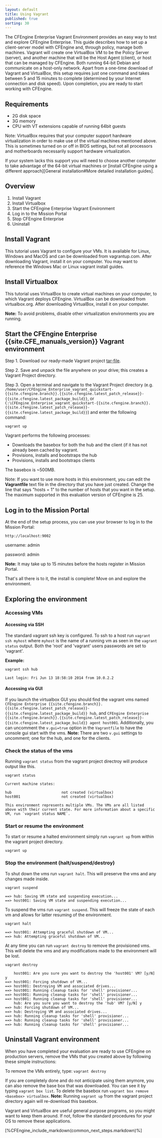 ```yaml
---
layout: default
title: Using Vagrant
published: true
sorting: 30
---
```


The CFEngine Enterprise Vagrant Environment provides an easy way to test and
explore CFEngine Enterprise. This guide describes how to set up a client-server
model with CFEngine and, through policy, manage both machines. Vagrant will
create one VirtualBox VM to be the Policy Server (server), and another machine
that will be the Host Agent (client), or host that can be managed by CFEngine.
Both running 64-bit Debian and communicate on a host-only network.
Apart from a one-time download of Vagrant and VirtualBox, this setup requires
just one command and takes between 5 and 15 minutes to complete (determined by
your Internet connection and disk speed). Upon completion, you are ready to
start working with CFEngine.

## Requirements
* 2G disk space
* 3G memory
* CPU with VT extensions capable of running 64bit guests

Note: VirtualBox requires that your computer support hardware virtualization
in order to make use of the virtual machines mentioned above.
This is sometimes turned on or off in BIOS settings, but not all processors
and motherboards necessarily support hardware virtualization.

If your system lacks this support you will need to choose another computer to
take advantage of the 64-bit virtual machines or [install CFEngine using a
different approach][General installation#More detailed installation guides].

## Overview

1. Install Vagrant
2. Install Virtualbox
3. Start the CFEngine Enterprise Vagrant Environment
4. Log in to the Mission Portal
5. Stop CFEngine Enterprise
5. Uninstall

## Install Vagrant

This tutorial uses Vagrant to configure your VMs. It is available for Linux,
Windows and MacOS and can be downloaded from vagrantup.com. After
downloading Vagrant, install it on your computer. You may want to reference the
Windows Mac or Linux vagrant install guides.

## Install Virtualbox

This tutorial uses VirtualBox to create virtual machines on your computer, to
which Vagrant deploys CFEngine. VirtualBox can be downloaded from
virtualbox.org. After downloading VirtualBox, install it on your computer.

**Note:** To avoid problems, disable other virtualization environments you are
running.

## Start the CFEngine Enterprise {{site.CFE_manuals_version}} Vagrant environment

Step 1. Download our ready-made Vagrant project
[tar-file](https://cfengine-package-repos.s3.amazonaws.com/enterprise/Enterprise-{{site.cfengine.branch}}.{{site.cfengine.latest_patch_release}}/misc/CFEngine_Enterprise_vagrant_quickstart-{{site.cfengine.branch}}.{{site.cfengine.latest_patch_release}}-{{site.cfengine.latest_package_build}}.tar.gz).

Step 2. Save and unpack the file anywhere on your drive; this
creates a Vagrant Project directory.

Step 3. Open a terminal and navigate to the Vagrant Project directory (e.g.
`/home/user/CFEngine_Enterprise_vagrant_quickstart-{{site.cfengine.branch}}.{{site.cfengine.latest_patch_release}}-{{site.cfengine.latest_package_build}}`, or `C:\CFEngine_Enterprise_vagrant_quickstart-{{site.cfengine.branch}}.{{site.cfengine.latest_patch_release}}-{{site.cfengine.latest_package_build}}`) and enter the following command:

```command
vagrant up
```

Vagrant performs the following processes:

* Downloads the basebox for both the hub and the client (if it has
  not already been cached by vagrant.
* Provisions, installs and bootstraps the hub
* Provisions, installs and bootstraps clients

The basebox is ~500MB.

Note: If you want to use more hosts in this environment, you can
  edit the **Vagrantfile** text file in the directory that you have just created.
  Change the line that says "hosts = 1" to the number of hosts that you want in
  the setup. The maximum supported in this evaluation version of CFEngine is 25.

## Log in to the Mission Portal

At the end of the setup process, you can use your browser to log in to the
Mission Portal:

`http://localhost:9002`

username: admin

password: admin

**Note:** It may take up to 15 minutes before the hosts register in Mission
Portal.

That's all there is to it, the install is complete! Move on and explore the environment.
## Exploring the environment

### Accessing VMs

#### Accessing via SSH

The standard vagrant ssh key is configured. To ssh to a host run `vagrant ssh
myhost` where `myhost` is the name of a running vm as seen in the `vagrant
status` output. Both the 'root' and 'vagrant' users passwords are set to
'vagrant'.

**Example:**

```command
vagrant ssh hub
```
```output
Last login: Fri Jun 13 18:58:10 2014 from 10.0.2.2
```

#### Accessing via GUI

If you launch the virtualbox GUI you should find the vagrant vms named
`CFEngine Enterprise {{site.cfengine.branch}}.{{site.cfengine.latest_patch_release}}-{{site.cfengine.latest_package_build}} hub`, and `CFEngine Enterprise {{site.cfengine.branch}}.{{site.cfengine.latest_patch_release}}-{{site.cfengine.latest_package_build}} agent host001`. Additionally, you can uncomment the `v.gui=true`
option in the `Vagrantfile` to have the console gui start with the vms.
**Note:** There are two `v.gui` settings to uncomment; one for the hub, and one
for the clients.

### Check the status of the vms

Running `vagrant status` from the vagrant project directroy will produce
output like this.

```command
vagrant status
```
```output
Current machine states:

hub                       not created (virtualbox)
host001                   not created (virtualbox)

This environment represents multiple VMs. The VMs are all listed
above with their current state. For more information about a specific
VM, run `vagrant status NAME`.
```

### Start or resume the environment

To start or resume a halted environment simply run `vagrant up` from within the
vagrant project directory.

```command
vagrant up
```

### Stop the environment (halt/suspend/destroy)

To shut down the vms run `vagrant halt`. This will preserve the vms and any
changes made inside.

```command
vagrant suspend
```
```output
==> hub: Saving VM state and suspending execution...
==> host001: Saving VM state and suspending execution...
```

To suspend the vms run `vagrant suspend`. This will freeze the state of each vm
and allows for latter resuming of the environment.

```command
vagrant halt
```
```output
==> host001: Attempting graceful shutdown of VM...
==> hub: Attempting graceful shutdown of VM...
```

At any time you can run `vagrant destroy` to remove the provisioned vms. This will
delete the vms and any modifications made to the environment will be lost.

```command
vagrant destroy
```
```output
    host001: Are you sure you want to destroy the 'host001' VM? [y/N] y
==> host001: Forcing shutdown of VM...
==> host001: Destroying VM and associated drives...
==> host001: Running cleanup tasks for 'shell' provisioner...
==> host001: Running cleanup tasks for 'shell' provisioner...
==> host001: Running cleanup tasks for 'shell' provisioner...
    hub: Are you sure you want to destroy the 'hub' VM? [y/N] y
==> hub: Forcing shutdown of VM...
==> hub: Destroying VM and associated drives...
==> hub: Running cleanup tasks for 'shell' provisioner...
==> hub: Running cleanup tasks for 'shell' provisioner...
==> hub: Running cleanup tasks for 'shell' provisioner...
```

## Uninstall Vagrant environment

When you have completed your evaluation are ready to use CFEngine on
production servers, remove the VMs that you created above by following these
simple instructions:

To remove the VMs entirely, type: `vagrant destroy`

If you are completely done and do not anticipate using them anymore, you can
also remove the base box that was
downloaded. You can see it by typing `vagrant box list`. To delete the basebox
run `vagrant box remove <basebox> virtualbox`.
**Note:** Running `vagrant up` from the vagrant project directory again will
re-download this basebox.

Vagrant and VirtualBox are useful general purpose programs, so you might want
to keep them around. If not, follow the standard procedures for your OS to
remove these applications.

[%CFEngine_include_markdown(common_next_steps.markdown)%]
